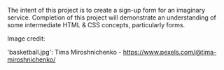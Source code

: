 The intent of this project is to create a sign-up form for an imaginary service. Completion of this project will demonstrate an understanding of some intermediate HTML & CSS concepts, particularly forms.

Image credit:

'basketball.jpg': Tima Miroshnichenko - https://www.pexels.com/@tima-miroshnichenko/